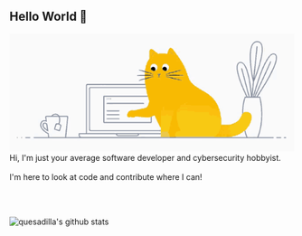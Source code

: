 ## Hello World 🌮 

![realCheesyQuesadilla cat](https://github.com/realCheesyQuesadilla/realCheesyQuesadilla/blob/main/assets/cat-coding.gif)
<br />
Hi, I'm just your average software developer and cybersecurity hobbyist.  
<br />
I'm here to look at code and contribute where I can!  

<br />
<br />


![quesadilla's github stats](https://github-readme-stats.vercel.app/api?username=realcheesyquesadilla&show_icons=true&hide_border=true)
<!--
**realCheesyQuesadilla/realCheesyQuesadilla** is a ✨ _special_ ✨ repository because its `README.md` (this file) appears on your GitHub profile.

Here are some ideas to get you started:

- 🔭 I’m currently working on ...
- 🌱 I’m currently learning ...
- 👯 I’m looking to collaborate on ...
- 🤔 I’m looking for help with ...
- 💬 Ask me about ...
- 📫 How to reach me: ...
- 😄 Pronouns: ...
- ⚡ Fun fact: ...
-->

